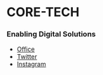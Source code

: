 # CORE-TECH
### Enabling Digital Solutions

* [Office](https://goo.gl/maps/QjRZKGZvZfyGfTai8)
* [Twitter](https://www.twitter.com/coresystechng)
* [Instagram](https://www.instagram.com/coresystechng)
